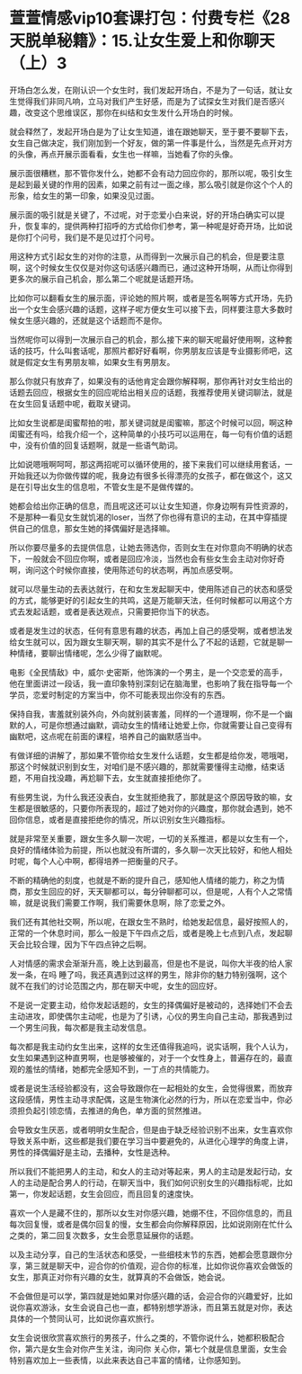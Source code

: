 # 萱萱情感vip10套课打包：付费专栏《28天脱单秘籍》：15.让女生爱上和你聊天（上）3

开场白怎么发，在刚认识一个女生时，我们发起开场白，不是为了一句话，就让女生觉得我们非同凡响，立马对我们产生好感，而是为了试探女生对我们是否感兴趣，改变这个思维误区，那你在纠结和女生发什么开场白的时候。

就会释然了，发起开场白是为了让女生知道，谁在跟她聊天，至于要不要聊下去，女生自己做决定，我们刚加到一个好友，做的第一件事是什么，当然是先点开对方的头像，再点开展示面看看，女生也一样嘛，当她看了你的头像。

展示面很糟糕，那不管你发什么，她都不会有动力回应你的，那所以呢，吸引女生是起到最关键的作用的因素，如果之前有过一面之缘，那么吸引就是你这个个人的形象，给女生的第一印象，如果没见过面。

展示面的吸引就是关键了，不过呢，对于恋爱小白来说，好的开场白确实可以提升，恢复率的，提供两种打招呼的方式给你们参考，第一种呢是好奇开场，比如说是你打个问号，我们是不是见过打个问号。

用这种方式引起女生的对你的注意，从而得到一次展示自己的机会，但是要注意啊，这个时候女生仅仅是对你这句话感兴趣而已，通过这种开场啊，从而让你得到更多次的展示自己机会，那么第二个呢就是话题开场。

比如你可以翻看女生的展示面，评论她的照片啊，或者是签名啊等方式开场，先扔出一个女生会感兴趣的话题，这样子呢方便女生可以接下去，同样要注意大多数时候女生感兴趣的，还就是这个话题而不是你。

当然呢你可以得到一次展示自己的机会，那么接下来的聊天呢最好使用啊，这种套话的技巧，什么叫套话呢，那照片都好好看啊，你男朋友应该是专业摄影师吧，这就是假定女生有男朋友嘛，如果女生有男朋友。

那么你就只有放弃了，如果没有的话他肯定会跟你解释啊，那你再针对女生给出的话题去回应，根据女生的回应呢给出相关应的话题，我推荐使用关键词聊法，就是在女生回复话题中呢，截取关键词。

比如女生说都是闺蜜帮拍的啦，那关键词就是闺蜜嘛，那这个时候可以回，啊这种闺蜜还有吗，给我介绍一个，这种简单的小技巧可以运用在，每一句有价值的话题中，没有价值的回复话题啊，就是一些语气助词。

比如说嗯哦啊呵呵，那这两招呢可以循环使用的，接下来我们可以继续用套话，一开始我还以为你做传媒的呢，我身边有很多长得漂亮的女孩子，都在做这个，这又是在引导出女生的信息啦，不管女生是不是做传媒的。

她都会给出你正确的信息，而且呢这还可以让女生知道，你身边啊有异性资源的，不是那种一看见女生就饥渴的loser，当然了你也得有意识的主动，在其中穿插提供自己的信息，那女生她的择偶偏好是选择嘛。

所以你要尽量多的去提供信息，让她去筛选你，否则女生在对你意向不明确的状态下，一般就会不回应你啊，或者是回应冷淡，当然也会有些女生会主动对你好奇啊，询问这个时候你直接，使用陈述句的状态啊，再加点感受啊。

就可以尽量生动的去表达就行，在和女生发起聊天中，使用陈述自己的状态和感受的方式，能够更好的引起女生的共鸣，这是万能聊天法，任何时候都可以用这个方式去发起话题，或者是表达观点，只需要把你当下的状态。

或者是发生过的状态，任何有意思有趣的状态，再加上自己的感受啊，或者想法发给女生就可以，因为跟女生聊天啊，聊的其实不是什么了不起的话题，它就是聊一种情绪，要聊出情绪呢，怎么少得了幽默呢。

电影《全民情敌》中，威尔·史密斯，他饰演的一个男主，是一个交恋爱的高手，他在里面讲过一段话，我一直印象特别深刻记在脑海里，也影响了我在指导每一个学员，恋爱时制定的方案当中，你不可能表现出你没有的东西。

保持自我，害羞就别装外向，外向就别装害羞，同样的一个道理啊，你不是一个幽默的人，可是你想通过幽默，调动女生的情绪让她爱上你，你就需要让自己变得有幽默吧，这点呢在前面的课程，培养自己的幽默感当中。

有做详细的讲解了，那如果不管你给女生发什么话题，女生都是给你发，嗯哦喝，那这个时候就识别到女生，对咱们是不感兴趣的，那就需要懂得主动撤，结束话题，不用自找没趣，再尬聊下去，女生就直接拒绝你了。

有些男生说，为什么我还没表白，女生就拒绝我了，那就是这个原因导致的嘛，女生都是很敏感的，只要你所表现的，超过了她对你的兴趣度，那你就会遇到，她不回你信息，或者是直接拒绝你的情况，所以识别女生兴趣指标。

就是非常至关重要，跟女生多久聊一次呢，一切的关系推进，都是以女生有一个，良好的情绪体验为前提，所以也就没有所谓的，多久聊一次天比较好，和他人相处时呢，每个人心中啊，都得培养一把衡量的尺子。

不断的精确他的刻度，也就是不断的提升自己，感知他人情绪的能力，称之为情商，那女生回应的好，天天聊都可以，每分钟聊都可以，但是呢，人有个人之常情嘛，就是说我们需要工作啊，我们需要休息啊，除了恋爱之外。

我们还有其他社交啊，所以呢，在跟女生不熟时，给她发起信息，最好按照人的，正常的一个休息时间，那么一般是下午四点之后，或者是晚上七点到八点，发起聊天会比较合理，因为下午四点钟之后啊。

人对情感的需求会渐渐升高，晚上达到最高，但是也不是说，叫你大半夜的给人家发一条，在吗 睡了吗，我还真遇到过这样的男生，除非你的魅力特别强啊，这个就不在我们的讨论范围之内，那在聊天中呢，女生的回应好。

不是说一定要主动，给你发起话题的，女生的择偶偏好是被动的，选择她们不会去主动进攻，即使偶尔主动呢，也是为了引诱，心仪的男生向自己主动，那我遇到过一个男生问我，每次都是我主动发信息。

每次都是我主动约女生出来，这样的女生还值得我追吗，说实话啊，我个人认为，女生如果遇到这种直男啊，也是够被催的，对于一个女性身上，普遍存在的，最直观的羞怯的情绪，她都完全感知不到，一丁点的共情能力。

或者是说生活经验都没有，这会导致跟你在一起相处的女生，会觉得很累，而放弃这段感情，男性主动寻求配偶，这是生物演化必然的行为，所以在恋爱当中，你必须担负起引领恋情，去推进的角色，单方面的贸然推进。

会导致女生厌恶，或者明明女生配合，但是由于缺乏经验识别不出来，女生喜欢你导致关系中断，这些都是我们要在学习当中要避免的，从进化心理学的角度上讲，男性的择偶偏好是主动，去播种，女性是选种。

所以我们不能把男人的主动，和女人的主动对等起来，男人的主动是发起行动，女人的主动是配合男人的行动，在聊天当中，我们如何识别女生的兴趣指标呢，比如第一，你发起话题，女生会回应，而且回复的速度快。

喜欢一个人是藏不住的，那所以女生对你感兴趣，她绷不住，不回你信息的，而且每次回复慢，或者是偶尔回复的慢，女生都会向你解释原因，比如说刚刚在忙什么之类的，第二回复次数多，女生会愿意延展你的话题。

以及主动分享，自己的生活状态和感受，一些细枝末节的东西，她都会愿意跟你分享，第三就是聊天中，迎合你的价值观，迎合你的标准，比如你说你喜欢会做饭的女生，那真正对你有兴趣的女生，就算真的不会做饭，她会说。

不会做但是可以学，第四就是她如果对你感兴趣的话，会迎合你的兴趣爱好，比如说你喜欢游泳，女生会说自己也一直，都特别想学游泳，而且第五就是对你，表达具体的一个赞同认可，比如说你喜欢旅行。

女生会说很欣赏喜欢旅行的男孩子，什么之类的，不管你说什么，她都积极配合你，第六是女生会对你产生关注，询问你 关心你，第七个就是信息里面，女生会特别喜欢加上一些表情，以此来表达自己丰富的情绪，让你感知到。

